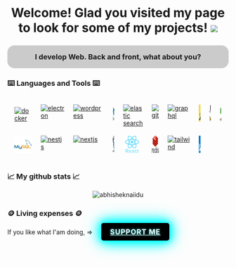 <h1 align="center">Welcome! Glad you visited my page to look for some of my projects! <img src="https://media.giphy.com/media/mGcNjsfWAjY5AEZNw6/giphy.gif" width="50"></h1>
<h3 style="display:flex; justify-content:center; align-items:center; background:rgba(0,0,0,0.2); border-radius:1rem;padding:1rem;" align="center" >I develop Web. Back and front, what about you?</h3>

<h3 align="left">⌨️ Languages and Tools ⌨️</h3>
<p style="display:grid; grid-template-columns:repeat(10,1fr); gap:20px; background:rgba(255,255,255,0.07); border-radius:1rem; padding: 1rem;">
<a href="https://www.php.net/" target="_blank" rel="noreferrer" style="; justify-self:center; display:flex; ">
  <img src="https://www.php.net/images/logos/php-logo-white.svg"  style="align-self:center; jus" alt="docker" width="40" height="40"/>
</a>
<a href="https://www.electronjs.org/" target="_blank" rel="noreferrer">
<img src="https://www.electronjs.org/assets/img/logo.svg" alt="electron" width="40" height="40"/>
</a>
<a href="https://wordpress.org/" target="_blank" rel="noreferrer">
<img src="https://s.w.org/style/images/about/WordPress-logotype-wmark.png" alt="wordpress" width="40" height="40"/>
</a>
<a href="https://www.docker.com/" target="_blank" rel="noreferrer">
<img src="https://raw.githubusercontent.com/devicons/devicon/master/icons/docker/docker-original-wordmark.svg" alt="docker" width="40" height="40"/>
</a>
<a href="https://www.elastic.co/" target="_blank" rel="noreferrer">
<img src="https://www.nuget.org/profiles/elasticsearch/avatar?imageSize=512" alt="elastic search" width="40" height="40"/>
</a>
<a href="https://git-scm.com/" target="_blank" rel="noreferrer">  
<img src="https://www.vectorlogo.zone/logos/git-scm/git-scm-icon.svg" alt="git" width="40" height="40"/>
</a> <a href="https://graphql.org" target="_blank" rel="noreferrer">
<img src="https://www.vectorlogo.zone/logos/graphql/graphql-icon.svg" alt="graphql" width="40" height="40"/>
</a>
<a href="https://developer.mozilla.org/en-US/docs/Web/JavaScript" target="_blank" rel="noreferrer">
<img src="https://raw.githubusercontent.com/devicons/devicon/master/icons/javascript/javascript-original.svg" alt="javascript" width="40" height="40"/>
</a> <a href="https://www.linux.org/" target="_blank" rel="noreferrer">
<img src="https://raw.githubusercontent.com/devicons/devicon/master/icons/linux/linux-original.svg" alt="linux" width="40" height="40"/>
</a> <a href="https://www.mongodb.com/" target="_blank" rel="noreferrer">
<img src="https://raw.githubusercontent.com/devicons/devicon/master/icons/mongodb/mongodb-original-wordmark.svg" alt="mongodb" width="40" height="40"/>
</a> <a href="https://www.mysql.com/" target="_blank" rel="noreferrer">
<img src="https://raw.githubusercontent.com/devicons/devicon/master/icons/mysql/mysql-original-wordmark.svg" alt="mysql" width="40" height="40"/>
</a> <a href="https://nestjs.com/" target="_blank" rel="noreferrer">
<img src="https://nestjs.com/logo-small.ede75a6b.svg" alt="nestjs" width="40" height="40"/>
</a> <a href="https://nextjs.org/" target="_blank" rel="noreferrer">
<img src="https://cdn.sanity.io/images/3do82whm/next/4b1f008289a88f4438a1c983fb32cf1a636d9d0e-1000x667.png?w=720&h=480&fit=clip&auto=format" alt="nextjs" width="60" height="40"/>
</a> <a href="https://www.postgresql.org" target="_blank" rel="noreferrer">
<img src="https://raw.githubusercontent.com/devicons/devicon/master/icons/postgresql/postgresql-original-wordmark.svg" alt="postgresql" width="40" height="40"/>
</a> <a href="https://reactjs.org/" target="_blank" rel="noreferrer">
<img src="https://raw.githubusercontent.com/devicons/devicon/master/icons/react/react-original-wordmark.svg" alt="react" width="40" height="40"/>
</a> <a href="https://redis.io" target="_blank" rel="noreferrer">
<img src="https://raw.githubusercontent.com/devicons/devicon/master/icons/redis/redis-original-wordmark.svg" alt="redis" width="40" height="40"/>
</a> <a href="https://tailwindcss.com/" target="_blank" rel="noreferrer">
<img src="https://www.vectorlogo.zone/logos/tailwindcss/tailwindcss-icon.svg" alt="tailwind" width="40" height="40"/>
</a> <a href="https://www.typescriptlang.org/" target="_blank" rel="noreferrer">
<img src="https://raw.githubusercontent.com/devicons/devicon/master/icons/typescript/typescript-original.svg" alt="typescript" width="40" height="40"/>
</a> </p>

### 📈 My github stats 📈

<p align="center"> <img src="https://github-readme-stats.vercel.app/api?username=st-182&show_icons=true&theme=gotham" alt="abhisheknaiidu" />

### 🪙 Living expenses 🪙

<p>If you like what I'am doing, => <a style="margin:0 1rem; background-color: black; color: white; border: none; padding: 10px 20px; font-size: 16px; font-weight: bold; text-transform: uppercase; letter-spacing: 1px; border-radius: 5px; box-shadow: 0 0 10px rgba(0, 255, 255, 0.8), 0 0 20px rgba(0, 255, 255, 0.6), 0 0 30px rgba(0, 255, 255, 0.4); text-shadow: 0 0 5px rgba(0, 255, 255, 0.8);box-shadow: 0 0 10px #00ffff, 
                            0 0 20px #00ffff, 
                            0 0 30px #00ffff, 
                            0 0 40px #00ffff;
                            " href="https://www.buymeacoffee.com/st_182">Support Me</a></p>
